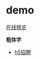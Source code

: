 # demo 

[在线预览](https://galan99.github.io/demo/)


**粗体字**

* [h5招聘](https://galan99.github.io/demo/ledou/zhaopin/)
